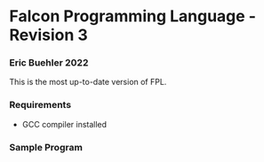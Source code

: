 # Falcon Programming Language - Revision 3
### Eric Buehler 2022 ###

This is the most up-to-date version of FPL.

### Requirements ###
- GCC compiler installed

### Sample Program ###
